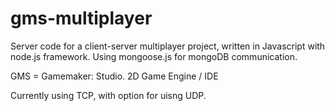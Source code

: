 # gms-multiplayer
Server code for a client-server multiplayer project, written in Javascript with node.js framework.
Using mongoose.js for mongoDB communication.

GMS = Gamemaker: Studio. 2D Game Engine / IDE

Currently using TCP, with option for uisng UDP.
